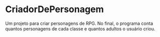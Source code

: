 # CriadorDePersonagem
Um projeto para criar personagens de RPG. No final, o programa conta quantos personagens de cada classe e quantos adultos o usuário criou.
